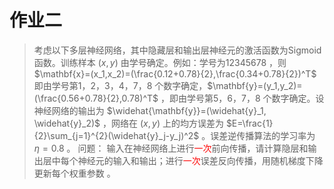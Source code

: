 # 作业二

> 考虑以下多层神经网络，其中隐藏层和输出层神经元的激活函数为Sigmoid 函数。训练样本 $(x,y)$ 由学号确定。例如：学号为12345678 ，则 $\mathbf{x}=(x_1,x_2)=(\frac{0.12+0.78}{2},\frac{0.34+0.78}{2})^T$ 即由学号第1，2，3，4，7，8 个数字确定，$\mathbf{y}=(y_1,y_2)=(\frac{0.56+0.78}{2},0.78)^T$ ，即由学号第5，6，7，8 个数字确定。设神经网络的输出为 $\widehat{\mathbf{y}}=(\widehat{y}_1, \widehat{y}_2)$ ，网络在 $(x,y)$ 上的均方误差为 $E=\frac{1}{2}\sum_{j=1}^{2}(\widehat{y}_j-y_j)^2$ 。误差逆传播算法的学习率为 $\eta=0.8$ 。 问题： 输入在神经网络上进行<span style="color:red;">一次</span>前向传播，请计算隐层和输出层中每个神经元的输入和输出；进行<span style="color:red;">一次</span>误差反向传播，用随机梯度下降 更新每个权重参数 。
